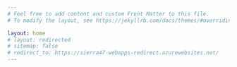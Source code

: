 ```yaml
---
# Feel free to add content and custom Front Matter to this file.
# To modify the layout, see https://jekyllrb.com/docs/themes/#overriding-theme-defaults

layout: home
# layout: redirected
# sitemap: false
# redirect_to: https://sierra47-webapps-redirect.azurewebsites.net/
---
```

